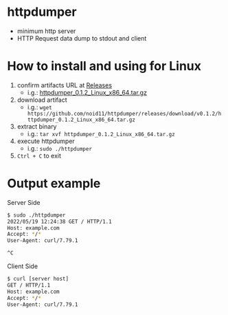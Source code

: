 # httpdumper

- minimum http server
- HTTP Request data dump to stdout and client


# How to install and using for Linux

1. confirm artifacts URL at [Releases](https://github.com/noid11/httpdumper/releases)
    - i.g.: [httpdumper_0.1.2_Linux_x86_64.tar.gz](https://github.com/noid11/httpdumper/releases/download/v0.1.2/httpdumper_0.1.2_Linux_x86_64.tar.gz)
2. download artifact
    - i.g.: `wget https://github.com/noid11/httpdumper/releases/download/v0.1.2/httpdumper_0.1.2_Linux_x86_64.tar.gz`
3. extract binary
    - i.g.: `tar xvf httpdumper_0.1.2_Linux_x86_64.tar.gz`
4. execute httpdumper
    - i.g.: `sudo ./httpdumper`
5. `Ctrl + C` to exit


# Output example

Server Side

```bash
$ sudo ./httpdumper 
2022/05/19 12:24:38 GET / HTTP/1.1
Host: example.com
Accept: */*
User-Agent: curl/7.79.1

^C
```

Client Side

```bash
$ curl [server host]
GET / HTTP/1.1
Host: example.com
Accept: */*
User-Agent: curl/7.79.1

```

